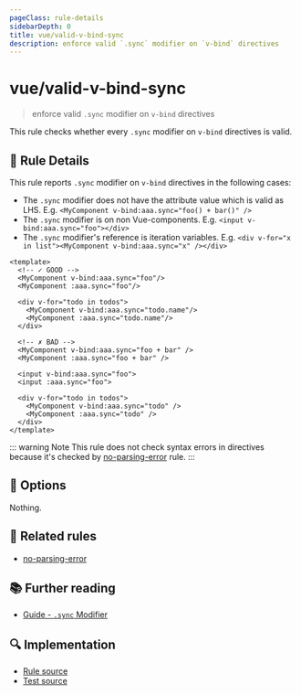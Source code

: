 ```yaml
---
pageClass: rule-details
sidebarDepth: 0
title: vue/valid-v-bind-sync
description: enforce valid `.sync` modifier on `v-bind` directives
---
```

# vue/valid-v-bind-sync
> enforce valid `.sync` modifier on `v-bind` directives

This rule checks whether every `.sync` modifier on `v-bind` directives is valid.

## :book: Rule Details

This rule reports `.sync` modifier on `v-bind` directives in the following cases:

- The `.sync` modifier does not have the attribute value which is valid as LHS. E.g. `<MyComponent v-bind:aaa.sync="foo() + bar()" />`
- The `.sync` modifier is on non Vue-components. E.g. `<input v-bind:aaa.sync="foo"></div>`
- The `.sync` modifier's reference is iteration variables. E.g. `<div v-for="x in list"><MyComponent v-bind:aaa.sync="x" /></div>`

<eslint-code-block :rules="{'vue/valid-v-bind-sync': ['error']}">

```vue
<template>
  <!-- ✓ GOOD -->
  <MyComponent v-bind:aaa.sync="foo"/>
  <MyComponent :aaa.sync="foo"/>

  <div v-for="todo in todos">
    <MyComponent v-bind:aaa.sync="todo.name"/>
    <MyComponent :aaa.sync="todo.name"/>
  </div>

  <!-- ✗ BAD -->
  <MyComponent v-bind:aaa.sync="foo + bar" />
  <MyComponent :aaa.sync="foo + bar" />

  <input v-bind:aaa.sync="foo">
  <input :aaa.sync="foo">

  <div v-for="todo in todos">
    <MyComponent v-bind:aaa.sync="todo" />
    <MyComponent :aaa.sync="todo" />
  </div>
</template>
```

</eslint-code-block>

::: warning Note
This rule does not check syntax errors in directives because it's checked by [no-parsing-error] rule.
:::

## :wrench: Options

Nothing.

## :couple: Related rules

- [no-parsing-error]

[no-parsing-error]: no-parsing-error.md

## :books: Further reading

- [Guide - `.sync` Modifier](https://vuejs.org/v2/guide/components-custom-events.html#sync-Modifier)

## :mag: Implementation

- [Rule source](https://github.com/vuejs/eslint-plugin-vue/blob/master/lib/rules/valid-v-bind-sync.js)
- [Test source](https://github.com/vuejs/eslint-plugin-vue/blob/master/tests/lib/rules/valid-v-bind-sync.js)
